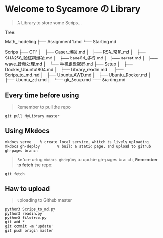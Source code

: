# Welcome to Sycamore の Library

> A Library to store some Scrips...

Tree:

Math_modeling
├── Assignment 1.md
└── Starting.md

Scrips
├── CTF
│   ├── Caser_爆破.md
│   ├── RSA_常见.md
│   ├── SHA256_验证码爆破.md
│   ├── base64_多行.md
│   ├── secret.md
│   ├── wave_音频处理.md
│   └── 手机键盘密码.md
├── Setup
│   ├── Docker_Ubuntu1804.md
│   ├── Library_readin.md
│   ├── Scrips_to_md.md
│   ├── Ubuntu_AWD.md
│   ├── Ubuntu_Docker.md
│   ├── Ubuntu_zsh.md
│   └── git_Setup.md
└── Starting.md

## Every time before using
> Remember to pull the repo
```shell
git pull MyLibrary master
```

## Using Mkdocs
```shell
mkdocs serve    % create local service, whitch is lively uploading
mkdocs gh-deploy        % build a static page, and upload to github gh-pages branch
```
> Before using `mkdocs ghdeploy` to update gh-pages branch,
> **Remember to fetch** the repo:
```shell
git fetch
```

## Haw to upload
> uploading to Github master
```shell
python3 Scrips_to_md.py
python3 readin.py
python3 filetree.py
git add *
git commit -m 'update'
git push origin master
```

